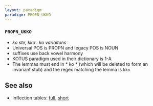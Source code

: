 ```yaml
---
layout: paradigm
paradigm: PROPN_UKKO
---
```

### ` PROPN_UKKO `

* _ko ste, kko : ko variaitons_
* Universal POS is PROPN and legacy POS is NOUN
* suffixes use back vowel harmony
* KOTUS paradigm used in their dictionary is 1-A
* The lemmas must end in * ko * (which will be deleted to form an invariant stub) and the regex matching the lemma is ` kko `

## See also

* Inflection tables: [full](gen/U/Ukko.html), [short](gen/U/Ukko_wikt.html)

